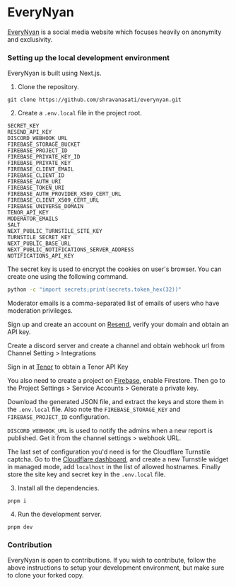 # EveryNyan

[EveryNyan](https://everynyan.tech) is a social media website which focuses heavily on anonymity and exclusivity.

### Setting up the local development environment

EveryNyan is built using Next.js.

1. Clone the repository.

```
git clone https://github.com/shravanasati/everynyan.git
```
2. Create a `.env.local` file in the project root.

```
SECRET_KEY
RESEND_API_KEY
DISCORD_WEBHOOK_URL
FIREBASE_STORAGE_BUCKET
FIREBASE_PROJECT_ID
FIREBASE_PRIVATE_KEY_ID
FIREBASE_PRIVATE_KEY
FIREBASE_CLIENT_EMAIL
FIREBASE_CLIENT_ID
FIREBASE_AUTH_URI
FIREBASE_TOKEN_URI
FIREBASE_AUTH_PROVIDER_X509_CERT_URL
FIREBASE_CLIENT_X509_CERT_URL
FIREBASE_UNIVERSE_DOMAIN
TENOR_API_KEY
MODERATOR_EMAILS
SALT
NEXT_PUBLIC_TURNSTILE_SITE_KEY
TURNSTILE_SECRET_KEY
NEXT_PUBLIC_BASE_URL
NEXT_PUBLIC_NOTIFICATIONS_SERVER_ADDRESS
NOTIFICATIONS_API_KEY
```

The secret key is used to encrypt the cookies on user's browser. You can create one using the following command.

```sh
python -c "import secrets;print(secrets.token_hex(32))"
```
Moderator emails is a comma-separated list of emails of users who have moderation privileges.

Sign up and create an account on [Resend](https://resend.com), verify your domain and obtain an API key.

Create a discord server and create a channel and obtain webhook url from Channel Setting > Integrations

Sign in at [Tenor](https://tenor.com) to obtain a Tenor API Key
  

You also need to create a project on [Firebase](https://console.firebase.google.com), enable Firestore. Then go to the Project Settings > Service Accounts > Generate a private key.

Download the generated JSON file, and extract the keys and store them in the `.env.local` file. Also note the `FIREBASE_STORAGE_KEY` and `FIREBASE_PROJECT_ID` configuration.

`DISCORD_WEBHOOK_URL` is used to notify the admins when a new report is published. Get it from the channel settings > webhook URL.

The last set of configuration you'd need is for the Cloudflare Turnstile captcha. Go to the [Cloudflare dashboard](https://dash.cloudflare.com), and create a new Turnstile widget in managed mode, add `localhost` in the list of allowed hostnames. Finally store the site key and secret key in the `.env.local` file.


3. Install all the dependencies.

```
pnpm i
```

4. Run the development server.

```
pnpm dev
```


### Contribution

EveryNyan is open to contributions. If you wish to contribute, follow the above instructions to setup your development environment, but make sure to clone your forked copy.
